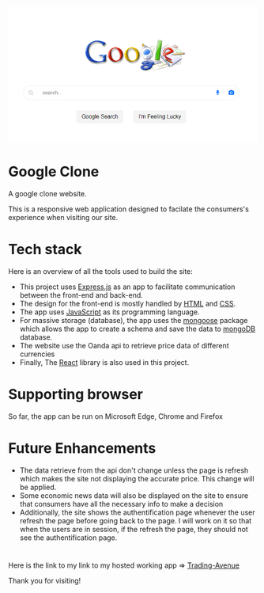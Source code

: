 ![homepage image](./images/homepage.png)

# Google Clone

A google clone website. 

This is a responsive web application designed to facilate the consumers's experience when visiting our site.

# Tech stack

Here is an overview of all the tools used to build the site:

* This project uses [Express.js](https://expressjs.com/) as an app to facilitate communication between the front-end and back-end.
* The design for the front-end is mostly handled by [HTML](https://developer.mozilla.org/en-US/docs/Learn/Getting_started_with_the_web/HTML_basics) and [CSS](https://developer.mozilla.org/en-US/docs/Web/CSS).
* The app uses [JavaScript](https://www.javascript.com/) as its programming language.
* For massive storage (database), the app uses the [mongoose](https://mongoosejs.com/) package which allows the app to create a schema and save the data to [mongoDB](https://www.mongodb.com/) database.
* The website use the Oanda api to retrieve price data of different currencies
* Finally, The [React](https://www.reactjs.org) library is also used in this project.

# Supporting browser

So far, the app can be run on Microsoft Edge, Chrome and Firefox

# Future Enhancements
* The data retrieve from the api don't change unless the page is refresh which makes the site not displaying the accurate price. This change will be applied.
* Some economic news data will also be displayed on the site to ensure that consumers have all the necessary info to make a decision
* Additionally, the site shows the authentification page whenever the user refresh the page before going back to the page. I will work on it so that when the users are in session, if the refresh the page, they should not see the authentification page.

#
Here is the link to my link to my hosted working app => [Trading-Avenue](https://trading-avenue.onrender.com/)

Thank you for visiting!


